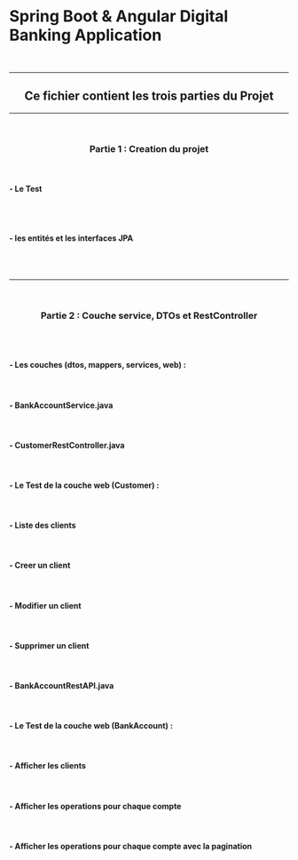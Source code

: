 <h1>Spring Boot & Angular Digital Banking Application</h1>
<br>
<hr>



<h2> <center>Ce fichier contient les trois parties du Projet</center></h2>
<hr>
<br>
<h3><center>Partie 1 : Creation du projet</center></h3>
<br>    
<h4>- Le Test</h4>
<img src="captures/DB1.PNG" alt="">
<img src="captures/DB2.PNG" alt="">
<br>
<br>
<h4>- les entités et les interfaces JPA</h4>
<img src="captures/packages.PNG" alt="">
<br>
<br>
<br>
<hr>
<br>
<h3><center>Partie 2 : Couche service, DTOs et RestController</center></h3>
<br>
<br>
<h4>- Les couches (dtos, mappers, services, web) :</h4>
<img src="captures/ClassInter.PNG" alt="">
<br>
<br>
<h4>- BankAccountService.java</h4>
<img src="captures/BankAccountService.png" alt="">
<br>
<br>
<h4>- CustomerRestController.java</h4>
<img src="captures/CustomerRestController.PNG" alt="">
<br>
<br>
<h4>- Le Test de la couche web (Customer) :</h4>
<img src="captures/WebTest.PNG" alt="">
<br>
<br>
<h4>- Liste des clients</h4>
<img src="captures/CustomerGet.PNG" alt="">
<br>
<br>
<h4>- Creer un client</h4>
<img src="captures/PostCustomer.PNG" alt="">
<br>
<br>
<h4>- Modifier un client</h4>
<img src="captures/UpdateCustomer.PNG" alt="">
<br>
<br>
<h4>- Supprimer un client</h4>
<img src="captures/DeleteCustomer.PNG" alt="">
<br>
<br>
<h4>- BankAccountRestAPI.java</h4>
<img src="captures/BankAccountAPI_Class.PNG" alt="">
<br>
<br>
<h4>- Le Test de la couche web (BankAccount) :</h4>
<img src="captures/BankAccountAPI.PNG" alt="">
<br>
<br>
<h4>- Afficher les clients</h4>
<img src="captures/GetAccounts.PNG" alt="">
<br>
<br>
<h4>- Afficher les operations pour chaque compte</h4>
<img src="captures/GetOperations.PNG" alt="">
<br>
<br>
<h4>- Afficher les operations pour chaque compte avec la pagination</h4>
<img src="captures/GetAccounts&Pagination.PNG" alt="">
<br>
<br>
<br>
